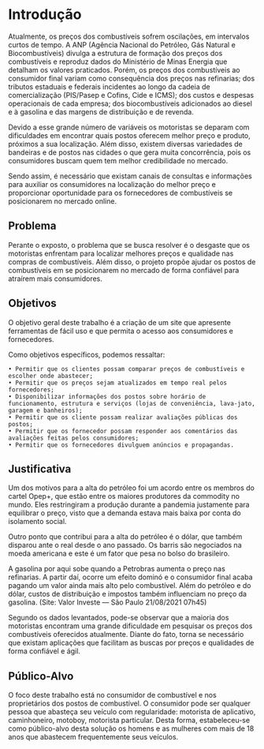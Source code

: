 # Introdução
Atualmente, os preços dos combustíveis sofrem oscilações, em intervalos curtos de tempo. A ANP (Agência Nacional do Petróleo, Gás Natural e Biocombustíveis) divulga a estrutura de formação dos preços dos combustíveis e reproduz dados do Ministério de Minas Energia que detalham os valores praticados. Porém, os preços dos combustíveis ao consumidor final variam como consequência dos preços nas refinarias; dos tributos estaduais e federais incidentes ao longo da cadeia de comercialização (PIS/Pasep e Cofins, Cide e ICMS); dos custos e despesas operacionais de cada empresa; dos biocombustíveis adicionados ao diesel e à gasolina e das margens de distribuição e de revenda.

Devido a esse grande número de variáveis os motoristas se deparam com dificuldades em encontrar quais postos oferecem melhor preço e produto, próximos a sua localização. Além disso, existem diversas variedades de bandeiras e de postos nas cidades o que gera muita concorrência, pois os consumidores buscam quem tem melhor credibilidade no mercado.

Sendo assim, é necessário que existam canais de consultas e informações para auxiliar os consumidores na localização do melhor preço e proporcionar oportunidade para os fornecedores de combustíveis se posicionarem no mercado online.


## Problema
Perante o exposto, o problema que se busca resolver é o desgaste que os motoristas enfrentam para localizar melhores preços e qualidade nas compras de combustíveis.  Além disso, o projeto propõe ajudar os postos de combustíveis em se posicionarem no mercado de forma confiável para atraírem mais consumidores. 


## Objetivos
O objetivo geral deste trabalho é a criação de um site que apresente ferramentas de fácil uso e que permita o acesso aos consumidores e fornecedores.

Como objetivos específicos, podemos ressaltar:

    • Permitir que os clientes possam comparar preços de combustíveis e escolher onde abastecer;
    • Permitir que os preços sejam atualizados em tempo real pelos fornecedores;
    • Disponibilizar informações dos postos sobre horário de funcionamento, estrutura e serviços (lojas de conveniência, lava-jato, garagem e banheiros);
    • Permitir que os cliente possam realizar avaliações públicas dos postos;
    • Permitir que os fornecedor possam responder aos comentários das avaliações feitas pelos consumidores;
    • Permitir que os fornecedores divulguem anúncios e propagandas.


## Justificativa

Um dos motivos para a alta do petróleo foi um acordo entre os membros do cartel Opep+, que estão entre os maiores produtores da commodity no mundo. Eles restringiram a produção durante a pandemia justamente para equilibrar o preço, visto que a demanda estava mais baixa por conta do isolamento social.

Outro ponto que contribui para a alta do petróleo é o dólar, que também disparou ante o real desde o ano passado. Os barris são negociados na moeda americana e este é um fator que pesa no bolso do brasileiro.

A gasolina por aqui sobe quando a Petrobras aumenta o preço nas refinarias. A partir daí, ocorre um efeito dominó e o consumidor final acaba pagando um valor ainda mais alto pelo combustível. Além do petróleo e do dólar, custos de distribuição e impostos também influenciam no preço da gasolina.
(Site: Valor Investe — São Paulo 21/08/2021 07h45)

Segundo os dados levantados, pode-se observar que a maioria dos motoristas encontram uma grande dificuldade em pesquisar os preços dos combustíveis oferecidos atualmente. Diante do fato, torna se necessário que existam aplicações que facilitam as buscas por preços e qualidades de forma confiável e ágil. 


## Público-Alvo

O foco deste trabalho está no consumidor de combustível e nos proprietários dos postos de combustível.
O consumidor pode ser qualquer pessoa que abasteça seu veículo com regularidade: motorista de aplicativo, caminhoneiro, motoboy, motorista particular.
Desta forma, estabeleceu-se como público-alvo desta solução os homens e as mulheres com mais de 18 anos que abastecem frequentemente seus veículos.


